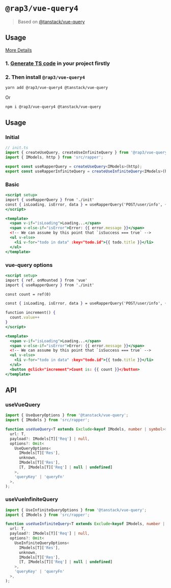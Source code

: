 # `@rap3/vue-query4`

> Based on [@tanstack/vue-query](https://tanstack.com/query/v4/docs/adapters/vue-query)

## Usage

[More Details](https://infra-fe.github.io/rap-client/code/vue/vue-query)

### 1. [Generate TS code](https://infra-fe.github.io/rap-client/code/http) in your project firstly

### 2. Then install `@rap3/vue-query4`

```bash
yarn add @rap3/vue-query4 @tanstack/vue-query
```

Or

```bash
npm i @rap3/vue-query4 @tanstack/vue-query
```

## Usage

### Initial

```ts
// init.ts
import { createUseQuery, createUseInfiniteQuery } from '@rap3/vue-query4';
import { IModels, http } from 'src/rapper';

export const useRapperQuery = createUseQuery<IModels>(http);
export const useRapperInfiniteQuery = createUseInfiniteQuery<IModels>(http);
```

### Basic

```jsx
<script setup>
import { useRapperQuery } from './init'
const { isLoading, isError, data } = useRapperQuery('POST/user/info', { age: 10 })
</script>

<template>
  <span v-if="isLoading">Loading...</span>
  <span v-else-if="isError">Error: {{ error.message }}</span>
  <!-- We can assume by this point that `isSuccess === true` -->
  <ul v-else>
    <li v-for="todo in data" :key="todo.id">{{ todo.title }}</li>
  </ul>
</template>
```

### vue-query options

```jsx
<script setup>
import { ref, onMounted } from 'vue'
import { useRapperQuery } from './init'

const count = ref(0)

const { isLoading, isError, data } = useRapperQuery('POST/user/info', { age: 10 }, { enable: count.value > 11 })

function increment() {
  count.value++
}
</script>

<template>
  <span v-if="isLoading">Loading...</span>
  <span v-else-if="isError">Error: {{ error.message }}</span>
  <!-- We can assume by this point that `isSuccess === true` -->
  <ul v-else>
    <li v-for="todo in data" :key="todo.id">{{ todo.title }}</li>
  </ul>
  <button @click="increment">Count is: {{ count }}</button>
</template>
```

## API

### useVueQuery

```ts
import { UseQueryOptions } from '@tanstack/vue-query';
import { IModels } from 'src/rapper';

function useVueQuery<T extends Exclude<keyof IModels, number | symbol>>(
  url: T,
  payload?: IModels[T]['Req'] | null,
  options?: Omit<
    UseQueryOptions<
      IModels[T]['Res'],
      unknown,
      IModels[T]['Res'],
      [T, IModels[T]['Req'] | null | undefined]
    >,
    'queryKey' | 'queryFn'
  >,
);
```

### useVueInfiniteQuery

```ts
import { UseInfiniteQueryOptions } from '@tanstack/vue-query';
import { IModels } from 'src/rapper';

function useVueInfiniteQuery<T extends Exclude<keyof IModels, number | symbol>>(
  url: T,
  payload?: IModels[T]['Req'] | null,
  options?: Omit<
    UseInfiniteQueryOptions<
      IModels[T]['Res'],
      unknown,
      IModels[T]['Res'],
      [T, IModels[T]['Req'] | null | undefined]
    >,
    'queryKey' | 'queryFn'
  >,
);
```
